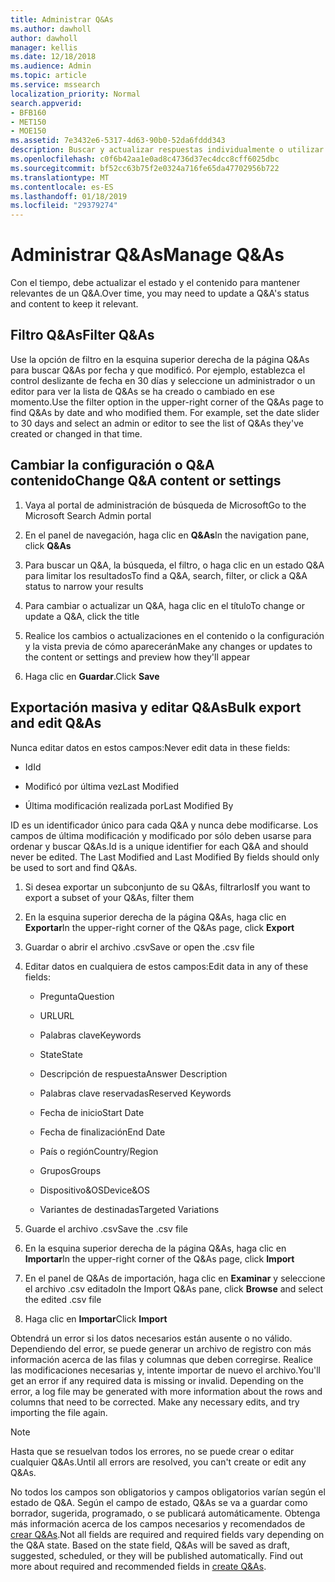 ```yaml
---
title: Administrar Q&As
ms.author: dawholl
author: dawholl
manager: kellis
ms.date: 12/18/2018
ms.audience: Admin
ms.topic: article
ms.service: mssearch
localization_priority: Normal
search.appverid:
- BFB160
- MET150
- MOE150
ms.assetid: 7e3432e6-5317-4d63-90b0-52da6fddd343
description: Buscar y actualizar respuestas individualmente o utilizar las herramientas disponibles de Microsoft Search para editarlos todos a la vez
ms.openlocfilehash: c0f6b42aa1e0ad8c4736d37ec4dcc8cff6025dbc
ms.sourcegitcommit: bf52cc63b75f2e0324a716fe65da47702956b722
ms.translationtype: MT
ms.contentlocale: es-ES
ms.lasthandoff: 01/18/2019
ms.locfileid: "29379274"
---
```

# <a name="manage-qas"></a><span data-ttu-id="c478d-103">Administrar Q&As</span><span class="sxs-lookup"><span data-stu-id="c478d-103">Manage Q&As</span></span>

<span data-ttu-id="c478d-104">Con el tiempo, debe actualizar el estado y el contenido para mantener relevantes de un Q&A.</span><span class="sxs-lookup"><span data-stu-id="c478d-104">Over time, you may need to update a Q&A's status and content to keep it relevant.</span></span>
  
## <a name="filter-qas"></a><span data-ttu-id="c478d-105">Filtro Q&As</span><span class="sxs-lookup"><span data-stu-id="c478d-105">Filter Q&As</span></span>

<span data-ttu-id="c478d-p101">Use la opción de filtro en la esquina superior derecha de la página Q&As para buscar Q&As por fecha y que modificó. Por ejemplo, establezca el control deslizante de fecha en 30 días y seleccione un administrador o un editor para ver la lista de Q&As se ha creado o cambiado en ese momento.</span><span class="sxs-lookup"><span data-stu-id="c478d-p101">Use the filter option in the upper-right corner of the Q&As page to find Q&As by date and who modified them. For example, set the date slider to 30 days and select an admin or editor to see the list of Q&As they've created or changed in that time.</span></span>
  
## <a name="change-qa-content-or-settings"></a><span data-ttu-id="c478d-108">Cambiar la configuración o Q&A contenido</span><span class="sxs-lookup"><span data-stu-id="c478d-108">Change Q&A content or settings</span></span>

1. <span data-ttu-id="c478d-109">Vaya al portal de administración de búsqueda de Microsoft</span><span class="sxs-lookup"><span data-stu-id="c478d-109">Go to the Microsoft Search Admin portal</span></span>
    
2. <span data-ttu-id="c478d-110">En el panel de navegación, haga clic en **Q&As**</span><span class="sxs-lookup"><span data-stu-id="c478d-110">In the navigation pane, click **Q&As**</span></span>
    
3. <span data-ttu-id="c478d-111">Para buscar un Q&A, la búsqueda, el filtro, o haga clic en un estado Q&A para limitar los resultados</span><span class="sxs-lookup"><span data-stu-id="c478d-111">To find a Q&A, search, filter, or click a Q&A status to narrow your results</span></span>
    
4. <span data-ttu-id="c478d-112">Para cambiar o actualizar un Q&A, haga clic en el título</span><span class="sxs-lookup"><span data-stu-id="c478d-112">To change or update a Q&A, click the title</span></span>
    
5. <span data-ttu-id="c478d-113">Realice los cambios o actualizaciones en el contenido o la configuración y la vista previa de cómo aparecerán</span><span class="sxs-lookup"><span data-stu-id="c478d-113">Make any changes or updates to the content or settings and preview how they'll appear</span></span>
    
6. <span data-ttu-id="c478d-114">Haga clic en **Guardar**.</span><span class="sxs-lookup"><span data-stu-id="c478d-114">Click **Save**</span></span>
    
## <a name="bulk-export-and-edit-qas"></a><span data-ttu-id="c478d-115">Exportación masiva y editar Q&As</span><span class="sxs-lookup"><span data-stu-id="c478d-115">Bulk export and edit Q&As</span></span>

<span data-ttu-id="c478d-116">Nunca editar datos en estos campos:</span><span class="sxs-lookup"><span data-stu-id="c478d-116">Never edit data in these fields:</span></span>
  
- <span data-ttu-id="c478d-117">Id</span><span class="sxs-lookup"><span data-stu-id="c478d-117">Id</span></span>
    
- <span data-ttu-id="c478d-118">Modificó por última vez</span><span class="sxs-lookup"><span data-stu-id="c478d-118">Last Modified</span></span>
    
- <span data-ttu-id="c478d-119">Última modificación realizada por</span><span class="sxs-lookup"><span data-stu-id="c478d-119">Last Modified By</span></span>
    
<span data-ttu-id="c478d-p102">ID es un identificador único para cada Q&A y nunca debe modificarse. Los campos de última modificación y modificado por sólo deben usarse para ordenar y buscar Q&As.</span><span class="sxs-lookup"><span data-stu-id="c478d-p102">Id is a unique identifier for each Q&A and should never be edited. The Last Modified and Last Modified By fields should only be used to sort and find Q&As.</span></span>
  
1. <span data-ttu-id="c478d-122">Si desea exportar un subconjunto de su Q&As, filtrarlos</span><span class="sxs-lookup"><span data-stu-id="c478d-122">If you want to export a subset of your Q&As, filter them</span></span>
    
2. <span data-ttu-id="c478d-123">En la esquina superior derecha de la página Q&As, haga clic en **Exportar**</span><span class="sxs-lookup"><span data-stu-id="c478d-123">In the upper-right corner of the Q&As page, click **Export**</span></span>
    
3. <span data-ttu-id="c478d-124">Guardar o abrir el archivo .csv</span><span class="sxs-lookup"><span data-stu-id="c478d-124">Save or open the .csv file</span></span>
    
4. <span data-ttu-id="c478d-125">Editar datos en cualquiera de estos campos:</span><span class="sxs-lookup"><span data-stu-id="c478d-125">Edit data in any of these fields:</span></span>
    
   - <span data-ttu-id="c478d-126">Pregunta</span><span class="sxs-lookup"><span data-stu-id="c478d-126">Question</span></span>
    
   - <span data-ttu-id="c478d-127">URL</span><span class="sxs-lookup"><span data-stu-id="c478d-127">URL</span></span>
      
   - <span data-ttu-id="c478d-128">Palabras clave</span><span class="sxs-lookup"><span data-stu-id="c478d-128">Keywords</span></span>
    
   - <span data-ttu-id="c478d-129">State</span><span class="sxs-lookup"><span data-stu-id="c478d-129">State</span></span>
    
   - <span data-ttu-id="c478d-130">Descripción de respuesta</span><span class="sxs-lookup"><span data-stu-id="c478d-130">Answer Description</span></span>
    
   - <span data-ttu-id="c478d-131">Palabras clave reservadas</span><span class="sxs-lookup"><span data-stu-id="c478d-131">Reserved Keywords</span></span>
    
   - <span data-ttu-id="c478d-132">Fecha de inicio</span><span class="sxs-lookup"><span data-stu-id="c478d-132">Start Date</span></span>
    
   - <span data-ttu-id="c478d-133">Fecha de finalización</span><span class="sxs-lookup"><span data-stu-id="c478d-133">End Date</span></span>
    
   - <span data-ttu-id="c478d-134">País o región</span><span class="sxs-lookup"><span data-stu-id="c478d-134">Country/Region</span></span>
    
   - <span data-ttu-id="c478d-135">Grupos</span><span class="sxs-lookup"><span data-stu-id="c478d-135">Groups</span></span>
    
   - <span data-ttu-id="c478d-136">Dispositivo&amp;OS</span><span class="sxs-lookup"><span data-stu-id="c478d-136">Device&amp;OS</span></span>
    
   - <span data-ttu-id="c478d-137">Variantes de destinadas</span><span class="sxs-lookup"><span data-stu-id="c478d-137">Targeted Variations</span></span>
    
5. <span data-ttu-id="c478d-138">Guarde el archivo .csv</span><span class="sxs-lookup"><span data-stu-id="c478d-138">Save the .csv file</span></span>
    
6. <span data-ttu-id="c478d-139">En la esquina superior derecha de la página Q&As, haga clic en **Importar**</span><span class="sxs-lookup"><span data-stu-id="c478d-139">In the upper-right corner of the Q&As page, click **Import**</span></span>
    
7. <span data-ttu-id="c478d-140">En el panel de Q&As de importación, haga clic en **Examinar** y seleccione el archivo .csv editado</span><span class="sxs-lookup"><span data-stu-id="c478d-140">In the Import Q&As pane, click **Browse** and select the edited .csv file</span></span> 
    
8. <span data-ttu-id="c478d-141">Haga clic en **Importar**</span><span class="sxs-lookup"><span data-stu-id="c478d-141">Click **Import**</span></span>
    
<span data-ttu-id="c478d-p103">Obtendrá un error si los datos necesarios están ausente o no válido. Dependiendo del error, se puede generar un archivo de registro con más información acerca de las filas y columnas que deben corregirse. Realice las modificaciones necesarias y, intente importar de nuevo el archivo.</span><span class="sxs-lookup"><span data-stu-id="c478d-p103">You'll get an error if any required data is missing or invalid. Depending on the error, a log file may be generated with more information about the rows and columns that need to be corrected. Make any necessary edits, and try importing the file again.</span></span>
  
> [!NOTE]
> <span data-ttu-id="c478d-145">Hasta que se resuelvan todos los errores, no se puede crear o editar cualquier Q&As.</span><span class="sxs-lookup"><span data-stu-id="c478d-145">Until all errors are resolved, you can't create or edit any Q&As.</span></span> 
  
<span data-ttu-id="c478d-p104">No todos los campos son obligatorios y campos obligatorios varían según el estado de Q&A. Según el campo de estado, Q&As se va a guardar como borrador, sugerida, programado, o se publicará automáticamente. Obtenga más información acerca de los campos necesarios y recomendados de [crear Q&As](create-qas.md).</span><span class="sxs-lookup"><span data-stu-id="c478d-p104">Not all fields are required and required fields vary depending on the Q&A state. Based on the state field, Q&As will be saved as draft, suggested, scheduled, or they will be published automatically. Find out more about required and recommended fields in [create Q&As](create-qas.md).</span></span>

  

